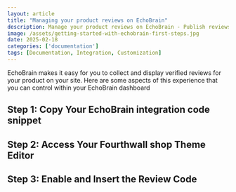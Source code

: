```yaml
---
layout: article
title: "Managing your product reviews on EchoBrain"
description: Manage your product reviews on EchoBrain - Publish reviews, edit how they are displayed, etc
image: /assets/getting-started-with-echobrain-first-steps.jpg
date: 2025-02-18
categories: ['documentation']
tags: [Documentation, Integration, Customization]
---
```


EchoBrain makes it easy for you to collect and display verified reviews for your product on your site. Here are some aspects of this experience that you can control within your EchoBrain dashboard


## Step 1: Copy Your EchoBrain integration code snippet




## Step 2: Access Your Fourthwall shop Theme Editor




## Step 3: Enable and Insert the Review Code



<style>
ul {
    list-style-type: disc !important;
    margin-left: 20px !important;
}
</style>
